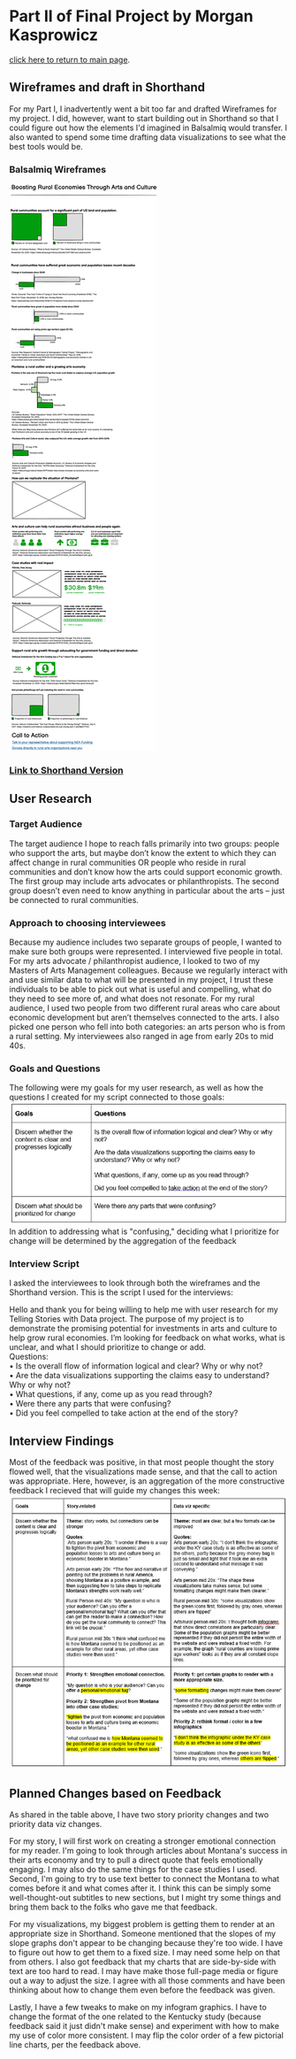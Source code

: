 # Part II of Final Project by Morgan Kasprowicz
[click here to return to main page](/README.md).
## Wireframes and draft in Shorthand  
For my Part I, I inadvertently went a bit too far and drafted Wireframes for my project. I did, however, want to start building out in Shorthand so that I could figure out how the elements I'd imagined in Balsalmiq would transfer. I also wanted to spend some time drafting data visualizations to see what the best tools would be. 
### Balsalmiq Wireframes 
![image](Final_wireframe2.png)  
### [Link to Shorthand Version](https://preview.shorthand.com/ufDDnhlsmCCFqVvB)  
## User Research  
### Target Audience  
The target audience I hope to reach falls primarily into two groups: people who support the arts, but maybe don’t know the extent to which they can affect change in rural communities OR people who reside in rural communities and don’t know how the arts could support economic growth. The first group may include arts advocates or philanthropists. The second group doesn’t even need to know anything in particular about the arts – just be connected to rural communities.   
### Approach to choosing interviewees
Because my audience includes two separate groups of people, I wanted to make sure both groups were represented. I interviewed five people in total. For my arts advocate / philanthropist audience, I looked to two of my Masters of Arts Management colleagues. Because we regularly interact with and use similar data to what will be presented in my project, I trust these individuals to be able to pick out what is useful and compelling, what do they need to see more of, and what does not resonate. For my rural audience, I used two people from two different rural areas who care about economic development but aren’t themselves connected to the arts. I also picked one person who fell into both categories: an arts person who is from a rural setting. My interviewees also ranged in age from early 20s to mid 40s. 
### Goals and Questions
The following were my goals for my user research, as well as how the questions I created for my script connected to those goals:  
![image](Goals.Questions.png)  
In addition to addressing what is "confusing," deciding what I prioritize for change will be determined by the aggregation of the feedback  
### Interview Script  
I asked the interviewees to look through both the wireframes and the Shorthand version. This is the script I used for the interviews:  

Hello and thank you for being willing to help me with user research for my Telling Stories with Data project. The purpose of my project is to demonstrate the promising potential for investments in arts and culture to help grow rural economies. I’m looking for feedback on what works, what is unclear, and what I should prioritize to change or add.  
Questions:  
•	Is the overall flow of information logical and clear? Why or why not?  
•	Are the data visualizations supporting the claims easy to understand? Why or why not?  
•	What questions, if any, come up as you read through?  
•	Were there any parts that were confusing?  
•	Did you feel compelled to take action at the end of the story?  
## Interview Findings  
   Most of the feedback was positive, in that most people thought the story flowed well, that the visualizations made sense, and that the call to action was appropriate. Here, however, is an aggregation of the more constructive feedback I recieved that will guide my changes this week:  
![image](user_feedback.png)    
## Planned Changes based on Feedback   
As shared in the table above, I have two story priority changes and two priority data viz changes.   

For my story, I will first work on creating a stronger emotional connection for my reader. I'm going to look through articles about Montana's success in their arts economy and try to pull a direct quote that feels emotionally engaging. I may also do the same things for the case studies I used. Second, I'm going to try to use text better to connect the Montana to what comes before it and what comes after it. I think this can be simply some well-thought-out subtitles to new sections, but I might try some things and bring them back to the folks who gave me that feedback.   

For my visualizations, my biggest problem is getting them to render at an appropriate size in Shorthand. Someone mentioned that the slopes of my slope graphs don't appear to be changing because they're too wide. I have to figure out how to get them to a fixed size. I may need some help on that from others. I also got feedback that my charts that are side-by-side with text are too hard to read. I may have make those full-page media or figure out a way to adjust the size. I agree with all those comments and have been thinking about how to change them even before the feedback was given.  

Lastly, I have a few tweaks to make on my infogram graphics. I have to change the format of the one related to the Kentucky study (because feedback said it just didn't make sense) and experiment with how to make my use of color more consistent. I may flip the color order of a few pictorial line charts, per the feedback above. 


